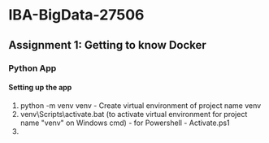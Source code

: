 # IBA-BigData-27506

## Assignment 1: Getting to know Docker 

### Python App 

#### Setting up the app

1. python -m venv venv - Create virtual environment of project name venv
2. venv\Scripts\activate.bat (to activate virtual environment for project name "venv" on Windows cmd) - for Powershell - Activate.ps1
3. 
